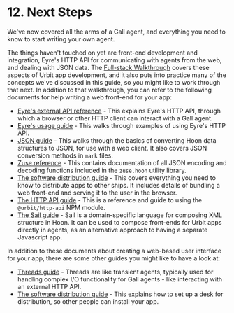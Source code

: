 # 12. Next Steps

We've now covered all the arms of a Gall agent, and everything you need to know to start writing your own agent.

The things haven't touched on yet are front-end development and integration, Eyre's HTTP API for communicating with agents from the web, and dealing with JSON data. The [Full-stack Walkthrough](/courses/app-school-full-stack) covers these aspects of Urbit app development, and it also puts into practice many of the concepts we've discussed in this guide, so you might like to work through that next. In addition to that walkthrough, you can refer to the following documents for help writing a web front-end for your app:

- [Eyre's external API reference](/system/kernel/eyre/reference/external-api-ref) - This explains Eyre's HTTP API, through which a browser or other HTTP client can interact with a Gall agent.
- [Eyre's usage guide](/system/kernel/eyre/guides/guide) - This walks through examples of using Eyre's HTTP API.
- [JSON guide](/language/hoon/guides/json-guide/) - This walks through the basics of converting Hoon data structures to JSON, for use with a web client. It also covers JSON conversion methods in `mark` files.
- [Zuse reference](/language/hoon/reference/zuse) - This contains documentation of all JSON encoding and decoding functions included in the `zuse.hoon` utility library.
- [The software distribution guide](/userspace/apps/guides/software-distribution) - This covers everything you need to know to distribute apps to other ships. It includes details of bundling a web front-end and serving it to the user in the browser.
- [The HTTP API guide](/tools/js-libs/http-api-guide) - This is a reference and guide to using the `@urbit/http-api` NPM module.
- [The Sail guide](/language/hoon/guides/sail) - Sail is a domain-specific language for composing XML structure in Hoon. It can be used to compose front-ends for Urbit apps directly in agents, as an alternative approach to having a separate Javascript app.

In addition to these documents about creating a web-based user interface for your app, there are some other guides you might like to have a look at:

- [Threads guide](/userspace/threads/tutorials/basics/fundamentals) - Threads are like transient agents, typically used for handling complex I/O functionality for Gall agents - like interacting with an external HTTP API.
- [The software distribution guide](/userspace/apps/guides/software-distribution) - This explains how to set up a desk for distribution, so other people can install your app.
